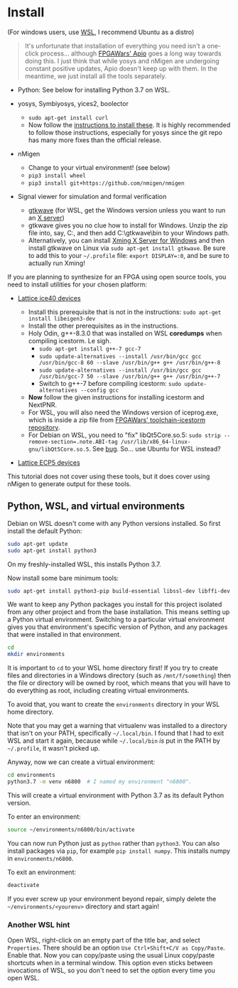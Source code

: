 # Install

(For windows users, use [WSL](https://docs.microsoft.com/en-us/windows/wsl/install-win10), I recommend Ubuntu as a distro)

> It's unfortunate that installation of everything you need isn't a one-click process... although [FPGAWars' Apio](http://fpgawars.github.io/) goes a long way towards doing this. I just think that while yosys and nMigen are undergoing constant positive updates, Apio doesn't keep up with them. In the meantime, we just install all the tools separately.

* Python: See below for installing Python 3.7 on WSL.

* yosys, Symbiyosys, yices2, boolector
  * `sudo apt-get install curl`
  * Now follow the [instructions to install these](https://symbiyosys.readthedocs.io/en/latest/quickstart.html). It is highly recommended to follow those instructions, especially for yosys since the git repo has many more fixes than the official release.

* nMigen
  * Change to your virtual environment! (see below)
  * `pip3 install wheel`
  * `pip3 install git+https://github.com/nmigen/nmigen`

* Signal viewer for simulation and formal verification
  * [gtkwave](https://sourceforge.net/projects/gtkwave/) (for WSL, get the Windows version unless you want to run an [X server](https://askubuntu.com/questions/993225/whats-the-easiest-way-to-run-gui-apps-on-windows-subsystem-for-linux-as-of-2018))
  * gtkwave gives you no clue how to install for Windows. Unzip the zip file into, say, C:, and then add C:\gtkwave\bin to your Windows path.
  * Alternatively, you can install [Xming X Server for Windows](https://sourceforge.net/projects/xming/) and then install gtkwave on Linux via `sudo apt-get install gtkwave`. Be sure to add this to your `~/.profile` file: `export DISPLAY=:0`, and be sure to actually run Xming!

If you are planning to synthesize for an FPGA using open source tools, you need to install utilities for your chosen platform:

* [Lattice ice40 devices](http://www.clifford.at/icestorm/)
  * Install this prerequisite that is not in the instructions: `sudo apt-get install libeigen3-dev`
  * Install the other prerequisites as in the instructions.
  * Holy Odin, g++-8.3.0 that was installed on WSL **coredumps** when compiling icestorm. Le sigh.
    * `sudo apt-get install g++-7 gcc-7`
    * `sudo update-alternatives --install /usr/bin/gcc gcc /usr/bin/gcc-8 60 --slave /usr/bin/g++ g++ /usr/bin/g++-8`
    * `sudo update-alternatives --install /usr/bin/gcc gcc /usr/bin/gcc-7 50 --slave /usr/bin/g++ g++ /usr/bin/g++-7`
    * Switch to g++-7 before compiling icestorm: `sudo update-alternatives --config gcc`
  * **Now** follow the given instructions for installing icestorm and NextPNR.
  * For WSL, you will also need the Windows version of iceprog.exe, which is inside a zip file from [FPGAWars' toolchain-icestorm repository](https://github.com/FPGAwars/toolchain-icestorm/releases).
  * For Debian on WSL, you need to "fix" libQt5Core.so.5: `sudo strip --remove-section=.note.ABI-tag /usr/lib/x86_64-linux-gnu/libQt5Core.so.5`. See [bug](https://github.com/Microsoft/WSL/issues/3023). So... use Ubuntu for WSL instead?

* [Lattice ECP5 devices](https://github.com/SymbiFlow/prjtrellis)

This tutorial does not cover using these tools, but it does cover using nMigen to generate output for these tools.

## Python, WSL, and virtual environments

Debian on WSL doesn't come with any Python versions installed. So first install the default Python:

```sh
sudo apt-get update
sudo apt-get install python3
```

On my freshly-installed WSL, this installs Python 3.7.

Now install some bare minimum tools:

```sh
sudo apt-get install python3-pip build-essential libssl-dev libffi-dev python-dev python3-venv
```

We want to keep any Python packages you install for this project isolated from any other project and from the base installation. This means setting up a Python virtual environment. Switching to a particular virtual environment gives you that environment's specific version of Python, and any packages that were installed in that environment.

```sh
cd
mkdir environments
```

It is important to `cd` to your WSL home directory first! If you try to create files and directories in a Windows directory (such as `/mnt/f/something`) then the file or directory will be owned by root, which means that you will have to do everything as root, including creating virtual environments.

To avoid that, you want to create the `environments` directory in your WSL home directory.

Note that you may get a warning that virtualenv was installed to a directory that isn't on your PATH, specifically `~/.local/bin`. I found that I had to exit WSL and start it again, because while `~/.local/bin` *is* put in the PATH by `~/.profile`, it wasn't picked up.

Anyway, now we can create a virtual environment:

```sh
cd environments
python3.7 -m venv n6800  # I named my environment "n6800".
```

This will create a virtual environment with Python 3.7 as its default Python version.

To enter an environment:

```sh
source ~/environments/n6800/bin/activate
```

You can now run Python just as `python` rather than `python3`. You can also install packages via `pip`, for example `pip install numpy`. This installs numpy in `environments/n6800`.

To exit an environment:

```sh
deactivate
```

If you ever screw up your environment beyond repair, simply delete the `~/environments/<yourenv>` directory and start again!

### Another WSL hint

Open WSL, right-click on an empty part of the title bar, and select `Properties`. There should be an option `Use Ctrl+Shift+C/V as Copy/Paste`. Enable that. Now you can copy/paste using the usual Linux copy/paste shortcuts when in a terminal window. This option even sticks between invocations of WSL, so you don't need to set the option every time you open WSL.
